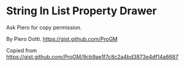# String In List Property Drawer

Ask Piero for copy permission.

By Piero Dotti. <https://gist.github.com/ProGM>

Copied from <https://gist.github.com/ProGM/9cb9ae1f7c8c2a4bd3873e4df14a6687>
